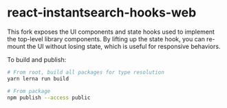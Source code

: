 # react-instantsearch-hooks-web

This fork exposes the UI components and state hooks used to implement the top-level library components. By lifting up the state hook, you can re-mount the UI without losing state, which is useful for responsive behaviors.

To build and publish:

```sh
# From root, build all packages for type resolution
yarn lerna run build

# From package
npm publish --access public
```
